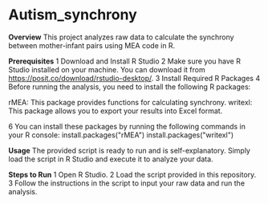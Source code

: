 # Autism_synchrony
**Overview**
This project analyzes raw data to calculate the synchrony between mother-infant pairs using MEA code in R.

**Prerequisites**
1 Download and Install R Studio
2 Make sure you have R Studio installed on your machine. You can download it from https://posit.co/download/rstudio-desktop/.
3 Install Required R Packages
4 Before running the analysis, you need to install the following R packages:

rMEA: This package provides functions for calculating synchrony.
writexl: This package allows you to export your results into Excel format.

6 You can install these packages by running the following commands in your R console:
install.packages("rMEA")
install.packages("writexl")

**Usage**
The provided script is ready to run and is self-explanatory. Simply load the script in R Studio and execute it to analyze your data.

**Steps to Run**
1 Open R Studio.
2 Load the script provided in this repository.
3 Follow the instructions in the script to input your raw data and run the analysis.

